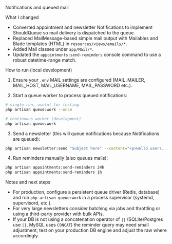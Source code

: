 Notifications and queued mail

What I changed

- Converted appointment and newsletter Notifications to implement ShouldQueue so mail delivery is dispatched to the queue.
- Replaced MailMessage-based simple mail output with Mailables and Blade templates (HTML) in `resources/views/emails/*`.
- Added Mail classes under `app/Mail/*`.
- Updated the `appointments:send-reminders` console command to use a robust datetime-range match.

How to run (local development)

1. Ensure your `.env` MAIL settings are configured (MAIL_MAILER, MAIL_HOST, MAIL_USERNAME, MAIL_PASSWORD etc.).

2. Start a queue worker to process queued notifications:

```bash
# single-run, useful for testing
php artisan queue:work --once

# continuous worker (development)
php artisan queue:work
```

3. Send a newsletter (this will queue notifications because Notifications are queued):

```bash
php artisan newsletter:send "Subject here" --content="<p>Hello users...</p>"
```

4. Run reminders manually (also queues mails):

```bash
php artisan appointments:send-reminders 24h
php artisan appointments:send-reminders 1h
```

Notes and next steps

- For production, configure a persistent queue driver (Redis, database) and run `php artisan queue:work` in a process supervisor (systemd, supervisord, etc.).
- For very large newsletters consider batching via jobs and throttling or using a third-party provider with bulk APIs.
- If your DB is not using a concatenation operator of `||` (SQLite/Postgres use `||`, MySQL uses `CONCAT`) the reminder query may need small adjustment; test on your production DB engine and adjust the raw where accordingly.
